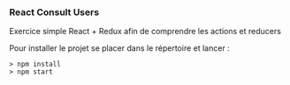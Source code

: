 ### React Consult Users ###

Exercice simple React + Redux afin de comprendre les actions et reducers

Pour installer le projet se placer dans le répertoire et lancer : 

```
> npm install
> npm start
```

